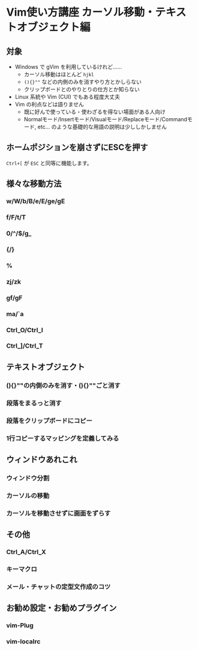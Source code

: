 # Vim使い方講座 カーソル移動・テキストオブジェクト編

## 対象

* Windows で gVim を利用しているけれど……
    + カーソル移動はほとんど `hjkl`
    + `(){}""` などの内側のみを消すやり方とかしらない
    + クリップボードとのやりとりの仕方とか知らない
* Linux 系統や Vim (CUI) でもある程度大丈夫
* Vim の利点などは語りません
    + 既に好んで使っている・使わざるを得ない場面がある人向け
    + Normalモード/Insertモード/Visualモード/Replaceモード/Commandモード, etc... のような基礎的な用語の説明は少ししかしません
    
## ホームポジションを崩さずにESCを押す

`Ctrl+[` が `ESC` と同等に機能します。

## 様々な移動方法

### w/W/b/B/e/E/ge/gE
### f/F/t/T
### 0/^/$/g_
### {/}
### %
### zj/zk
### gf/gF
### ma/`a
### Ctrl_O/Ctrl_I
### Ctrl_]/Ctrl_T

## テキストオブジェクト

### (){}""の内側のみを消す・(){}""ごと消す
### 段落をまるっと消す
### 段落をクリップボードにコピー
### 1行コピーするマッピングを定義してみる

## ウィンドウあれこれ

### ウィンドウ分割
### カーソルの移動
### カーソルを移動させずに画面をずらす

## その他

### Ctrl_A/Ctrl_X
### キーマクロ
### メール・チャットの定型文作成のコツ

## お勧め設定・お勧めプラグイン

### vim-Plug
### vim-localrc

<!-- vim: set ft=markdown et sw=4 :-->

